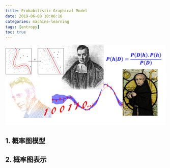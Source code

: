 ```yaml
---
title: Probabilistic Graphical Model
date: 2019-06-08 10:06:16
categories: machine-learning
tags: [entropy]
toc: true
---
```


<img class="img-fancy" src="/images/ml/bayes/bayes-01.png" width="550" border="0" alt="Claude Shannon"/>

<!--<a href="/2019/06/02/ml/Random_Forest_and_GBDT/" target="_self" style="display:block; margin:0 auto; background:url('/images/ml/ensumble/ensumble-1.png') no-repeat 0 0 / contain; height:304px; width:550px;"></a>
-->

<!-- more -->

## 1. 概率图模型

## 2. 概率图表示

